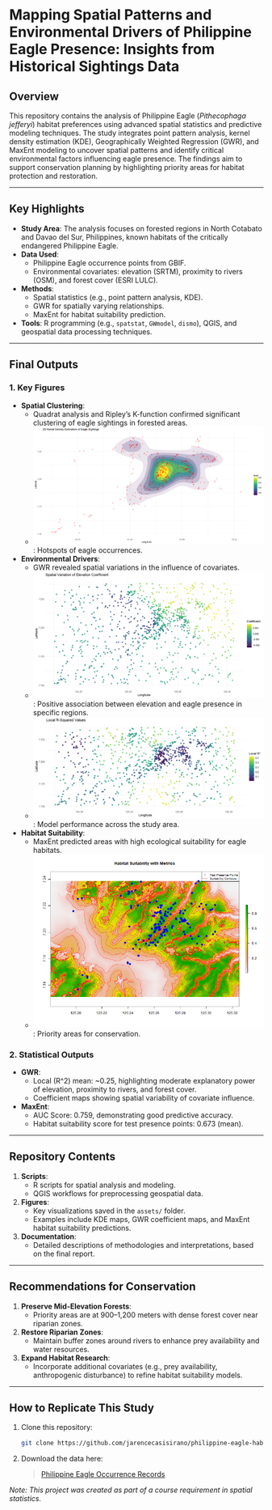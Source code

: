 # Mapping Spatial Patterns and Environmental Drivers of Philippine Eagle Presence: Insights from Historical Sightings Data

## Overview

This repository contains the analysis of Philippine Eagle (_Pithecophaga jefferyi_) habitat preferences using advanced spatial statistics and predictive modeling techniques. The study integrates point pattern analysis, kernel density estimation (KDE), Geographically Weighted Regression (GWR), and MaxEnt modeling to uncover spatial patterns and identify critical environmental factors influencing eagle presence. The findings aim to support conservation planning by highlighting priority areas for habitat protection and restoration.

---

## Key Highlights

- **Study Area**: The analysis focuses on forested regions in North Cotabato and Davao del Sur, Philippines, known habitats of the critically endangered Philippine Eagle.
- **Data Used**:
  - Philippine Eagle occurrence points from GBIF.
  - Environmental covariates: elevation (SRTM), proximity to rivers (OSM), and forest cover (ESRI LULC).
- **Methods**:
  - Spatial statistics (e.g., point pattern analysis, KDE).
  - GWR for spatially varying relationships.
  - MaxEnt for habitat suitability prediction.
- **Tools**: R programming (e.g., `spatstat`, `GWmodel`, `dismo`), QGIS, and geospatial data processing techniques.

---

## Final Outputs

### **1. Key Figures**

- **Spatial Clustering**:
  - Quadrat analysis and Ripley’s K-function confirmed significant clustering of eagle sightings in forested areas.
  - ![Figure 6: KDE Plot](assets/figure6.png): Hotspots of eagle occurrences.
- **Environmental Drivers**:
  - GWR revealed spatial variations in the influence of covariates.
  - ![Figure 17: Elevation Coefficients](assets/figure17.png): Positive association between elevation and eagle presence in specific regions.
  - ![Figure 21: Local R² Map](assets/figure21.png): Model performance across the study area.
- **Habitat Suitability**:
  - MaxEnt predicted areas with high ecological suitability for eagle habitats.
  - ![Figure 22: Habitat Suitability Map](assets/figure22.png): Priority areas for conservation.

### **2. Statistical Outputs**

- **GWR**:
  - Local \(R^2\) mean: ~0.25, highlighting moderate explanatory power of elevation, proximity to rivers, and forest cover.
  - Coefficient maps showing spatial variability of covariate influence.
- **MaxEnt**:
  - AUC Score: 0.759, demonstrating good predictive accuracy.
  - Habitat suitability score for test presence points: 0.673 (mean).

---

## Repository Contents

1. **Scripts**:
   - R scripts for spatial analysis and modeling.
   - QGIS workflows for preprocessing geospatial data.
2. **Figures**:
   - Key visualizations saved in the `assets/` folder.
   - Examples include KDE maps, GWR coefficient maps, and MaxEnt habitat suitability predictions.
3. **Documentation**:
   - Detailed descriptions of methodologies and interpretations, based on the final report.

---

## Recommendations for Conservation

1. **Preserve Mid-Elevation Forests**:
   - Priority areas are at 900–1,200 meters with dense forest cover near riparian zones.
2. **Restore Riparian Zones**:
   - Maintain buffer zones around rivers to enhance prey availability and water resources.
3. **Expand Habitat Research**:
   - Incorporate additional covariates (e.g., prey availability, anthropogenic disturbance) to refine habitat suitability models.

---

## How to Replicate This Study

1. Clone this repository:
   ```bash
   git clone https://github.com/jarencecasisirano/philippine-eagle-habitat-analysis.git
   ```
2. Download the data here:
   > [Philippine Eagle Occurrence Records](https://www.gbif.org/dataset/7bfbd7bb-fdd8-44ff-ab28-7f92c2d55ee3)

_Note: This project was created as part of a course requirement in spatial statistics._
